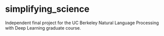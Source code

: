 # simplifying_science
Independent final project for the UC Berkeley Natural Language Processing with Deep Learning graduate course. 
